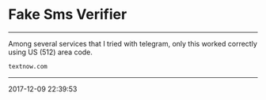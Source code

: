 # Fake Sms Verifier

----------------------------------------- 
Among several services that I tried with telegram, only this worked
correctly using US (512) area code.

```bash
textnow.com
```

-----------------------------------------
2017-12-09 22:39:53
